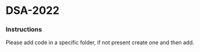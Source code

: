# DSA-2022

### Instructions
Please add code in a specific folder, if not present create one and then add.
